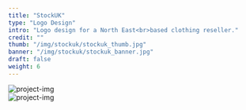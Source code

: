 ```yaml
---
title: "StockUK"
type: "Logo Design"
intro: "Logo design for a North East<br>based clothing reseller."
credit: ""
thumb: "/img/stockuk/stockuk_thumb.jpg"
banner: "/img/stockuk/stockuk_banner.jpg"
draft: false
weight: 6
---
```

<!-- <div class="row">
    <div class="col-xs-12">
        <img src="/img/stockuk/stockuk_icon.jpg" alt="project-img" class="project-img">
    </div>
</div> -->
<div class="row">
    <div class="col-xs-12 col-sm-8">
        <img src="/img/stockuk/stockuk_instagram.jpg" alt="project-img" class="project-img">
    </div>
</div>
<div class="row end-xs">
    <div class="col-xs-12 col-sm-8">
        <img src="/img/stockuk/stockuk_depop.jpg" alt="project-img" class="project-img">
    </div>
</div>
